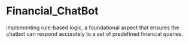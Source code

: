 # Financial_ChatBot
implementing rule-based logic, a foundational aspect that ensures the chatbot can respond accurately to a set of predefined financial queries. 
